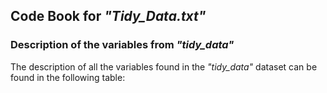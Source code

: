 ## Code Book for _"Tidy_Data.txt"_  
### Description of the variables from _"tidy_data"_  
The description of all the variables found in the _"tidy_data"_ dataset can be found in the following table:  

